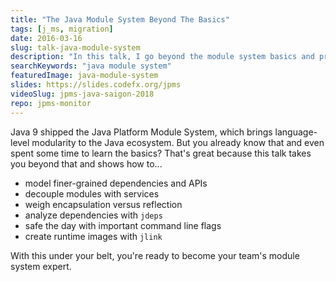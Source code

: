 ```yaml
---
title: "The Java Module System Beyond The Basics"
tags: [j_ms, migration]
date: 2016-03-16
slug: talk-java-module-system
description: "In this talk, I go beyond the module system basics and present more advanced features for those who want to become their team's module system expert"
searchKeywords: "java module system"
featuredImage: java-module-system
slides: https://slides.codefx.org/jpms
videoSlug: jpms-java-saigon-2018
repo: jpms-monitor
---
```


Java 9 shipped the Java Platform Module System, which brings language-level modularity to the Java ecosystem.
But you already know that and even spent some time to learn the basics?
That's great because this talk takes you beyond that and shows how to...

* model finer-grained dependencies and APIs
* decouple modules with services
* weigh encapsulation versus reflection
* analyze dependencies with `jdeps`
* safe the day with important command line flags
* create runtime images with `jlink`

With this under your belt, you're ready to become your team's module system expert.

<!--
## Pitch

Most conference presentations on JPMS / Project Jigsaw cover the basics. But with speakers talking about it throughout all of 2016 and 2017 (me among them) it is time to present attendees who already watched those talks with what they need to know to go to the next level _without_ repeating what they already know. Hence this talk assumes attendees know the basics and builds on them.

I migrated a ~1.5 million LOC application to Java 9. I have been [writing about Project Jigsaw][fx-jigsaw] and [the module system][fx-jpms] since early summer 2015 and am currently writing [a book about it with Manning][jms]. I also [blog about Java 9][fx-java-9] and wrote [the Ultimate Guide to Java 9][sp-java-9], an article read by thousands. I have been talking at [a number of conferences][fx-talks] about Java 8, Java 9, Project Jigsaw, and JUnit 5.

The talk will build [on this slide deck][fx-slides-jpms].

[jms]: http://tiny.cc/jms
[fx-talks]: http://blog.codefx.org/past-talks
[fx-slides-jpms]: http://slides.codefx.org/jpms
[fx-java-9]: http://blog.codefx.org/tag/java-9
[fx-jigsaw]: http://blog.codefx.org/tag/project-jigsaw
[fx-jpms]: http://blog.codefx.org/tag/jpms
[sp-java-9]: https://www.sitepoint.com/ultimate-guide-to-java-9
-->
